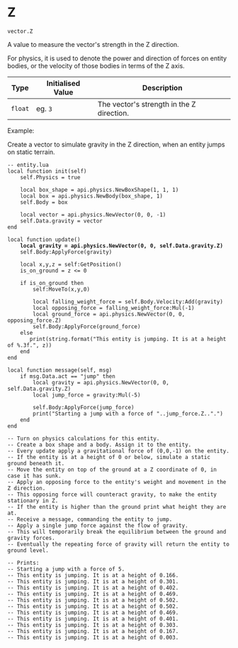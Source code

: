 # Z

`vector.Z`

A value to measure the vector's strength in the Z direction.&#x20;

For physics, it is used to denote the power and direction of forces on entity bodies, or the velocity of those bodies in terms of the Z axis.

| Type    | Initialised Value  | Description                               |
| ------- | ------------------ | ----------------------------------------- |
| `float` | eg. `3`            | The vector's strength in the Z direction. |



Example:

Create a vector to simulate gravity in the Z direction, when an entity jumps on static terrain.

<pre class="language-lua"><code class="lang-lua">-- entity.lua
local function init(self)
    self.Physics = true
    
    local box_shape = api.physics.NewBoxShape(1, 1, 1) 
    local box = api.physics.NewBody(box_shape, 1)   
    self.Body = box
    
    local vector = api.physics.NewVector(0, 0, -1)  
    self.Data.gravity = vector
end

local function update()
<strong>    local gravity = api.physics.NewVector(0, 0, self.Data.gravity.Z)
</strong>    self.Body:ApplyForce(gravity)

    local x,y,z = self:GetPosition()
    is_on_ground = z &#x3C;= 0
    
    if is_on_ground then
        self:MoveTo(x,y,0)
         
        local falling_weight_force = self.Body.Velocity:Add(gravity)
        local opposing_force = falling_weight_force:Mul(-1)
        local ground_force = api.physics.NewVector(0, 0, opposing_force.Z)
        self.Body:ApplyForce(ground_force)
    else
       print(string.format("This entity is jumping. It is at a height of %.3f.", z))
    end
end

local function message(self, msg)
    if msg.Data.act == "jump" then
        local gravity = api.physics.NewVector(0, 0, self.Data.gravity.Z)
        local jump_force = gravity:Mul(-5)
        
        self.Body:ApplyForce(jump_force)
        print("Starting a jump with a force of "..jump_force.Z..".")
    end
end 

-- Turn on physics calculations for this entity.
-- Create a box shape and a body. Assign it to the entity.
-- Every update apply a gravitational force of (0,0,-1) on the entity.
-- If the entity is at a height of 0 or below, simulate a static ground beneath it.
-- Move the entity on top of the ground at a Z coordinate of 0, in case it has sunk.
-- Apply an opposing force to the entity's weight and movement in the Z direction.
-- This opposing force will counteract gravity, to make the entity stationary in Z.
-- If the entity is higher than the ground print what height they are at.
-- Receive a message, commanding the entity to jump.
-- Apply a single jump force against the flow of gravity.
-- This will temporarily break the equilibrium between the ground and gravity forces.
-- Eventually the repeating force of gravity will return the entity to ground level.

-- Prints:
-- Starting a jump with a force of 5.
-- This entity is jumping. It is at a height of 0.166.
-- This entity is jumping. It is at a height of 0.301.
-- This entity is jumping. It is at a height of 0.402.
-- This entity is jumping. It is at a height of 0.469.
-- This entity is jumping. It is at a height of 0.502.
-- This entity is jumping. It is at a height of 0.502.
-- This entity is jumping. It is at a height of 0.469.
-- This entity is jumping. It is at a height of 0.401.
-- This entity is jumping. It is at a height of 0.303.
-- This entity is jumping. It is at a height of 0.167.
-- This entity is jumping. It is at a height of 0.003.
</code></pre>
